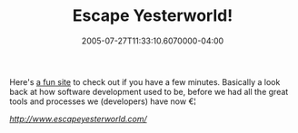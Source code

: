 ﻿---
title: Escape Yesterworld!
date: "2005-07-27T11:33:10.6070000-04:00"
description: Here's a fun site to check out if you have a few minutes. Basically
featuredImage: /img/default-post-image.jpg
---

Here's [a fun site](http://www.escapeyesterworld.com/) to check out if you have a few minutes. Basically a look back at how software development used to be, before we had all the great tools and processes we (developers) have now €¦

*<http://www.escapeyesterworld.com/>*

